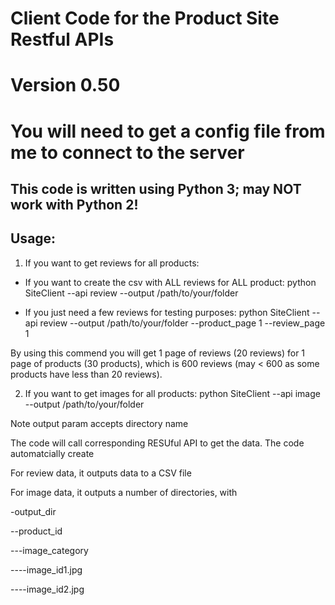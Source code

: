 # Client Code for the Product Site Restful APIs

# Version 0.50

# You will need to get a config file from me to connect to the server

## This code is written using Python 3; may NOT work with Python 2!

## Usage:
1. If you want to get reviews for all products:
* If you want to create the csv with ALL reviews for ALL product:
python SiteClient --api review --output /path/to/your/folder

* If you just need a few reviews for testing purposes:
python SiteClient --api review --output /path/to/your/folder --product_page 1 --review_page 1

By using this commend you will get 1 page of reviews (20 reviews) for 1 page of products (30 products), which is 600 reviews (may < 600 as some products have less than 20 reviews).

2. If you want to get images for all products:
python SiteClient --api image --output /path/to/your/folder

Note output param accepts directory name

The code will call corresponding RESUful API to get the data. The code automatcially create

For review data, it outputs data to a CSV file

For image data, it outputs a number of directories, with

-output_dir

--product_id

---image_category

----image_id1.jpg

----image_id2.jpg



